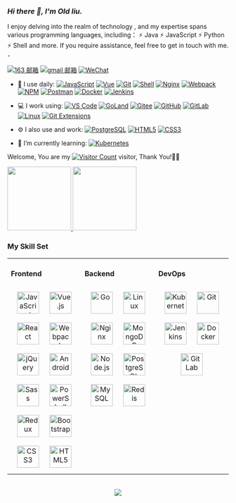 <link rel="stylesheet" type="text/css" href="./beautiful.css">

### _Hi there 👋, I'm Old liu._

I enjoy delving into the realm of technology , and my expertise spans various programming languages, including：
⚡ Java
⚡ JavaScript
⚡ Python
⚡ Shell
and more. If you require assistance, feel free to get in touch with me. -


[![163 邮箱](https://img.shields.io/badge/-163%20Mail-FC1F1F?style=plastic&link=mailto:ndlxp2008@163.com)](mailto:ndlxp2008@163.com)
[![gmail 邮箱](https://img.shields.io/badge/Gmail-D14836?logo=gmail&logoColor=white)](mailto:ndlxp2008@gmail.com)
[![WeChat](https://img.shields.io/badge/WeChat-07C160?logo=wechat&logoColor=white)](https://github.com/ndlxp2008)

- 🚀 I use daily:
  [![JavaScript](https://img.shields.io/badge/JavaScript-000000?logo=JavaScript&logoColor=FFCA28)](https://github.com/ndlxp2008)
  [![Vue](https://img.shields.io/badge/Vue.js-35495E?logo=vue.js&logoColor=4FC08D)](https://github.com/ndlxp2008)
  [![Git](https://img.shields.io/badge/-Git-000000?logo=git&logoColor=FF7043)](https://github.com/ndlxp2008)
  [![Shell](https://img.shields.io/badge/-Shell-4EC422?logo=Shell&logoColor=FF7043)](https://github.com/ndlxp2008)
  [![Nginx](https://img.shields.io/badge/-Nginx-F6C915?logo=nginx&logoColor=029137)](https://github.com/ndlxp2008)
  [![Webpack](https://img.shields.io/badge/-webpack-2B3A42?logo=webpack&logoColor=75AFCC)](https://github.com/ndlxp2008)
  [![NPM](https://img.shields.io/badge/-NPM-2875E3?logo=npm&logoColor=029137)](https://github.com/ndlxp2008)
  [![Postman](https://img.shields.io/badge/-Postman-7A1FA2?logo=postman&logoColor=FC8019)](https://github.com/ndlxp2008)
  [![Docker](https://img.shields.io/badge/docker-20232A?logo=docker&logoColor=61DAFB)](https://github.com/ndlxp2008)
  [![Jenkins](https://img.shields.io/badge/-Jenkins-F6C915?logo=jenkins&logoColor=F16061)](https://github.com/ndlxp2008)

- 💻 I work using:
  [![VS Code](https://img.shields.io/badge/-VS%20Code-007ACC?style=plastic&logo=visual-studio-code)](https://github.com/ndlxp2008)
  [![GoLand](https://img.shields.io/badge/-GoLand-000?logo=goland&logoColor=00ACC1)](https://github.com/ndlxp2008)
  [![Gitee](https://img.shields.io/badge/-Gitee-A80025?logo=gitee&logoColor=F16061)](https://github.com/ndlxp2008)
  [![GitHub](https://img.shields.io/badge/-GitHub-181717?style=plastic&logo=github)](https://github.com/ndlxp2008)
  [![GitLab](https://img.shields.io/badge/-GitLab-FCA121?style=plastic&logo=gitlab)](https://github.com/ndlxp2008)
  [![Linux](https://img.shields.io/badge/-Linux-F16061?logo=linux&logoColor=000)](https://github.com/ndlxp2008)
  [![Git Extensions](https://img.shields.io/badge/-Git%20Extensions-green?logo=git%20extensions&logoColor=DE3929)](https://github.com/ndlxp2008)

- ⚙️ I also use and work:
  [![PostgreSQL](https://img.shields.io/badge/-PostgreSQL-336791?style=plastic&logo=postgresql)](https://github.com/ndlxp2008)
  [![HTML5](https://img.shields.io/badge/-HTML5-E34F26?style=plastic&logo=html5&logoColor=white)](https://github.com/ndlxp2008)
  [![CSS3](https://img.shields.io/badge/-CSS3-1572B6?style=plastic&logo=css3)](https://github.com/ndlxp2008)

- 🌱 I’m currently learning:
  [![Kubernetes](https://img.shields.io/badge/-Kubernetes-F5F5F5?logo=Kubernetes&logoColor=316CE6)](https://github.com/ndlxp2008)


Welcome, You are my [![Visitor Count](https://profile-counter.glitch.me/ndlxp2008/count.svg)](https://github.com/ndlxp2008) visitor, Thank You!🎉🎉

<!-- [![Top Langs](https://github-readme-stats.vercel.app/api/top-langs/?username=ndlxp2008&theme=flag-india)](https://github.com/ndlxp2008/github-readme-stats) -->

[<span><img src="https://github-readme-stats.vercel.app/api/top-langs/?username=ndlxp2008&layout=compact" height=145/></span>  <span><img src="https://github-readme-stats.vercel.app/api?username=ndlxp2008&count_private=true&show_icons=true" height=145/></span>](https://github.com/ndlxp2008)

<!--
<table border="0">
<tr>
<td valign="top">
<img src="https://github-readme-stats.vercel.app/api/top-langs/?username=ndlxp2008&layout=compact" alt="Top Langs" height="160" />
</td>
<td valign="top">
<img src="https://github-readme-stats.vercel.app/api?username=ndlxp2008&show_icons=true" alt="ndlxp2008's GitHub stats" height="160" />
</td>
</tr>
</table>
-->

<!--
![Top Langs](https://github-readme-stats.vercel.app/api/top-langs/?username=ndlxp2008&layout=compact)
![ndlxp2008's GitHub stats](https://github-readme-stats.vercel.app/api?username=ndlxp2008&show_icons=true)
-->

### My Skill Set
<table><tr><td valign="top" width="33%">



#### Frontend
<div align="center">
<img style="margin: 10px" src="https://profilinator.rishav.dev/skills-assets/javascript-original.svg" alt="JavaScript" height="50" />
<img style="margin: 10px" src="https://profilinator.rishav.dev/skills-assets/vuejs-original-wordmark.svg" alt="Vue.js" height="50" />
<img style="margin: 10px" src="https://profilinator.rishav.dev/skills-assets/react-original-wordmark.svg" alt="React" height="50" />
<img style="margin: 10px" src="https://profilinator.rishav.dev/skills-assets/webpack-original.svg" alt="Webpack" height="50" />
<img style="margin: 10px" src="https://profilinator.rishav.dev/skills-assets/jquery.png" alt="jQuery" height="50" />
<img style="margin: 10px" src="https://profilinator.rishav.dev/skills-assets/android-original-wordmark.svg" alt="Android" height="50" />
<img style="margin: 10px" src="https://profilinator.rishav.dev/skills-assets/sass-original.svg" alt="Sass" height="50" />
<img style="margin: 10px" src="https://profilinator.rishav.dev/skills-assets/powershell.png" alt="PowerShell" height="50" />
<img style="margin: 10px" src="https://profilinator.rishav.dev/skills-assets/redux-original.svg" alt="Redux" height="50" />
<img style="margin: 10px" src="https://profilinator.rishav.dev/skills-assets/bootstrap-plain.svg" alt="Bootstrap" height="50" />
<img style="margin: 10px" src="https://profilinator.rishav.dev/skills-assets/css3-original-wordmark.svg" alt="CSS3" height="50" />
<img style="margin: 10px" src="https://profilinator.rishav.dev/skills-assets/html5-original-wordmark.svg" alt="HTML5" height="50" />
</div>

</td>
<td valign="top" width="33%">

#### Backend
<div align="center">
<img style="margin: 10px" src="https://profilinator.rishav.dev/skills-assets/go-original.svg" alt="Go" height="50" />
<img style="margin: 10px" src="https://profilinator.rishav.dev/skills-assets/linux-original.svg" alt="Linux" height="50" />
<img style="margin: 10px" src="https://profilinator.rishav.dev/skills-assets/nginx-original.svg" alt="Nginx" height="50" />
<img style="margin: 10px" src="https://profilinator.rishav.dev/skills-assets/mongodb-original-wordmark.svg" alt="MongoDB" height="50" />
<img style="margin: 10px" src="https://profilinator.rishav.dev/skills-assets/nodejs-original-wordmark.svg" alt="Node.js" height="50" />
<img style="margin: 10px" src="https://profilinator.rishav.dev/skills-assets/postgresql-original-wordmark.svg" alt="PostgreSQL" height="50" />
<img style="margin: 10px" src="https://profilinator.rishav.dev/skills-assets/mysql-original-wordmark.svg" alt="MySQL" height="50" />
<img style="margin: 10px" src="https://profilinator.rishav.dev/skills-assets/redis-original-wordmark.svg" alt="Redis" height="50" />
</div>

</td>
<td valign="top" width="33%">

#### DevOps
<div align="center">
<img style="margin: 10px" src="https://profilinator.rishav.dev/skills-assets/kubernetes-icon.svg" alt="Kubernetes" height="50" />
<img style="margin: 10px" src="https://profilinator.rishav.dev/skills-assets/git-scm-icon.svg" alt="Git" height="50" />
<img style="margin: 10px" src="https://profilinator.rishav.dev/skills-assets/jenkins-icon.svg" alt="Jenkins" height="50" />
<img style="margin: 10px" src="https://profilinator.rishav.dev/skills-assets/docker-original-wordmark.svg" alt="Docker" height="50" />
<img style="margin: 10px" src="https://profilinator.rishav.dev/skills-assets/gitlab.svg" alt="GitLab" height="50" />
</div>
</td>
</tr>
</table>

<br/>
<div align="center">
  <a href="https://raw.githubusercontent.com/ndlxp2008/nav/master/static/images/buymeacoffee.jpg" target="_blank" style="display: inline-block;">
    <img
        src="https://img.shields.io/badge/Donate-Buy%20Me%20A%20Coffee-orange.svg?style=flat-square"
        align="center"
    />
  </a>
</div>
